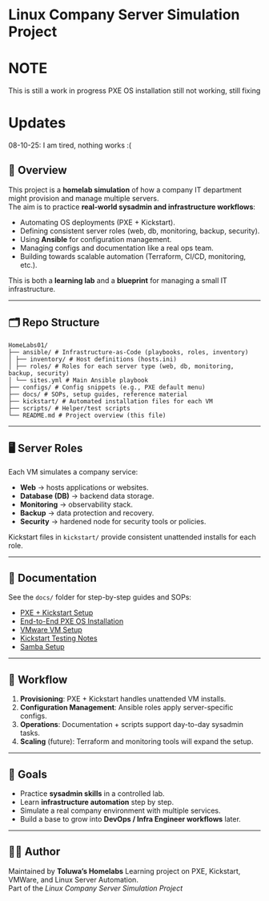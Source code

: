 # Linux Company Server Simulation Project

# NOTE
This is still a work in progress
PXE OS installation still not working, still fixing

# Updates
08-10-25: I am tired, nothing works :(


## 📖 Overview
This project is a **homelab simulation** of how a company IT department might provision and manage multiple servers.  
The aim is to practice **real-world sysadmin and infrastructure workflows**:  

- Automating OS deployments (PXE + Kickstart).  
- Defining consistent server roles (web, db, monitoring, backup, security).  
- Using **Ansible** for configuration management.  
- Managing configs and documentation like a real ops team.  
- Building towards scalable automation (Terraform, CI/CD, monitoring, etc.).  

This is both a **learning lab** and a **blueprint** for managing a small IT infrastructure.

---

## 🗂 Repo Structure
```
HomeLabs01/
├── ansible/ # Infrastructure-as-Code (playbooks, roles, inventory)
│ ├── inventory/ # Host definitions (hosts.ini)
│ ├── roles/ # Roles for each server type (web, db, monitoring, backup, security)
│ └── sites.yml # Main Ansible playbook
├── configs/ # Config snippets (e.g., PXE default menu)
├── docs/ # SOPs, setup guides, reference material
├── kickstart/ # Automated installation files for each VM
├── scripts/ # Helper/test scripts
└── README.md # Project overview (this file)
```

---


## 🖥️ Server Roles
Each VM simulates a company service:
- **Web** → hosts applications or websites.  
- **Database (DB)** → backend data storage.  
- **Monitoring** → observability stack.  
- **Backup** → data protection and recovery.  
- **Security** → hardened node for security tools or policies.  

Kickstart files in `kickstart/` provide consistent unattended installs for each role.  

---

## 📑 Documentation
See the `docs/` folder for step-by-step guides and SOPs:  

- [PXE + Kickstart Setup](docs/pxe_kickstart_setup.md)  
- [End-to-End PXE OS Installation](docs/pxe_OS_plus_installation_guide.md)  
- [VMware VM Setup](docs/vmware_vm_setup_guide.md)  
- [Kickstart Testing Notes](docs/kickstart_testing.md)  
- [Samba Setup](docs/samba_setup.md)  

---

## 🚀 Workflow
1. **Provisioning**: PXE + Kickstart handles unattended VM installs.  
2. **Configuration Management**: Ansible roles apply server-specific configs.  
3. **Operations**: Documentation + scripts support day-to-day sysadmin tasks.  
4. **Scaling** (future): Terraform and monitoring tools will expand the setup.  

---

## 🎯 Goals
- Practice **sysadmin skills** in a controlled lab.  
- Learn **infrastructure automation** step by step.  
- Simulate a real company environment with multiple services.  
- Build a base to grow into **DevOps / Infra Engineer workflows** later.  

---

## 🧑‍💻 Author
Maintained by **Toluwa’s Homelabs**
Learning project on PXE, Kickstart, VMWare, and Linux Server Automation.  
Part of the *Linux Company Server Simulation Project*
